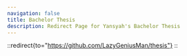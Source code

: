 ```yaml
---
navigation: false
title: Bachelor Thesis
description: Redirect Page for Yansyah's Bachelor Thesis
---
```


::redirect{to="https://github.com/LazyGeniusMan/thesis"}
::
